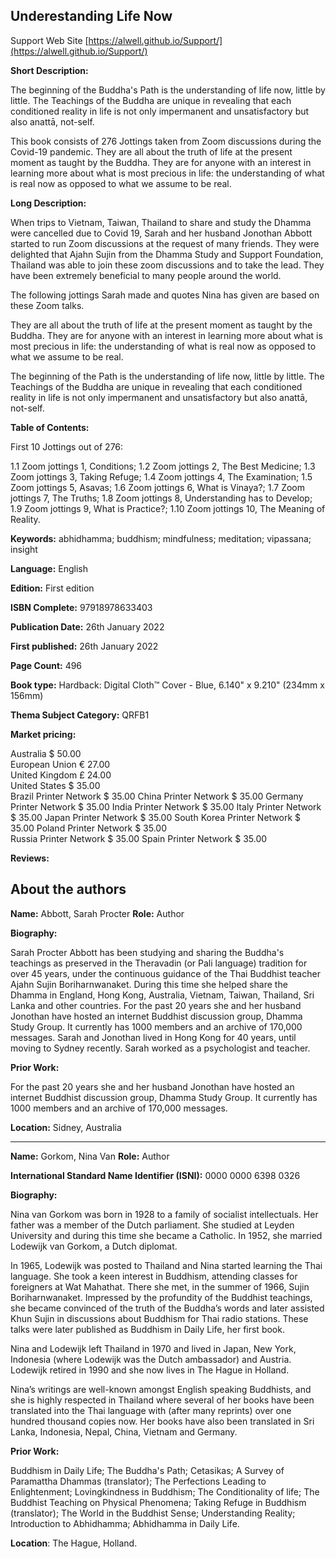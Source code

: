 ## Underestanding Life Now

 Support Web Site [https://alwell.github.io/Support/](https://alwell.github.io/Support/)

**Short Description:** 

The beginning of the Buddha's Path is the understanding of life now, little by little. The Teachings of the Buddha are unique in revealing that each conditioned reality in life is not only impermanent and unsatisfactory but also anattā, not-self.

This book consists of 276 Jottings taken from Zoom discussions during the Covid-19 pandemic. They are all about the truth of life at the present moment as taught by the Buddha. They are for anyone with an interest in learning more about what is most precious in life: the understanding of what is real now as opposed to what we assume to be real.

**Long Description:**

When trips to Vietnam, Taiwan, Thailand to share and study the Dhamma were cancelled due to Covid 19, Sarah and her husband Jonothan Abbott started to run Zoom discussions at the request of many friends. They were delighted that Ajahn Sujin from the Dhamma Study and Support Foundation, Thailand was able to join these zoom discussions and to take the lead. They have been extremely beneficial to many people around the world.

The following jottings Sarah made and quotes Nina has given are based on these Zoom talks.

They are all about the truth of life at the present moment as taught by the Buddha. They are for anyone with an interest in learning more about what is most precious in life: the understanding of what is real now as opposed to what we assume to be real.

The beginning of the Path is the understanding of life now, little by little. The Teachings of the Buddha are unique in revealing that each conditioned reality in life is not only impermanent and unsatisfactory but also anattā, not-self.


**Table of Contents:** 

First 10 Jottings out of 276:

1.1 Zoom jottings 1,
Conditions;
1.2 Zoom jottings 2, 
The Best Medicine; 
1.3 Zoom jottings 3, 
Taking Refuge; 
1.4 Zoom jottings 4,
The Examination;
1.5 Zoom jottings 5, 
Asavas; 
1.6 Zoom jottings 6, 
What is Vinaya?; 
1.7 Zoom jottings 7, 
The Truths; 
1.8 Zoom jottings 8,
Understanding has to Develop; 
1.9 Zoom jottings 9, 
What is Practice?; 
1.10 Zoom jottings 10, 
The Meaning of Reality.


**Keywords:** abhidhamma; buddhism; mindfulness; meditation; vipassana; insight

**Language:** English

**Edition:** First edition

**ISBN Complete:** 97918978633403

**Publication Date:** 26th January 2022

**First published:** 26th January 2022

**Page Count:** 496

**Book type:** Hardback: Digital Cloth™ Cover - Blue, 6.140" x 9.210" (234mm x 156mm)

**Thema Subject Category:** QRFB1

**Market pricing:**

Australia $ 50.00	
European Union € 27.00	
United Kingdom £ 24.00	
United States $ 35.00	
Brazil Printer Network $ 35.00
China Printer Network $ 35.00
Germany Printer Network $ 35.00
India Printer Network	$ 35.00
Italy Printer Network	$ 35.00
Japan Printer Network $ 35.00
South Korea Printer Network $ 35.00
Poland Printer Network $ 35.00	
Russia Printer Network $ 35.00
Spain Printer Network $ 35.00

**Reviews:**



## About the authors

**Name:** Abbott, Sarah Procter **Role:** Author

**Biography:**

Sarah Procter Abbott has been studying and sharing the Buddha's teachings as preserved in the Theravadin (or Pali language) tradition for over 45 years, under the continuous guidance of the Thai Buddhist teacher Ajahn Sujin Boriharnwanaket. During this time she helped share the Dhamma in England, Hong Kong, Australia, Vietnam, Taiwan, Thailand, Sri Lanka and other countries. For the past 20 years she and her husband Jonothan have hosted an internet Buddhist discussion group, Dhamma Study Group. It currently has 1000 members and an archive of 170,000 messages. Sarah and Jonothan lived in Hong Kong for 40 years, until moving to Sydney recently. Sarah worked as a psychologist and teacher.

**Prior Work:**

For the past 20 years she and her husband Jonothan have hosted an internet Buddhist discussion group, Dhamma Study Group. It currently has 1000 members and an archive of 170,000 messages.

**Location:** Sidney, Australia

---


**Name:** Gorkom, Nina Van 	**Role:** Author	

**International Standard Name Identifier (ISNI):** 0000 0000 6398 0326

**Biography:**

Nina van Gorkom was born in 1928 to a family of socialist intellectuals. Her father was a member of the Dutch parliament. She studied at Leyden University and during this time she became a Catholic. In 1952, she married Lodewijk van Gorkom, a Dutch diplomat.

In 1965, Lodewijk was posted to Thailand and Nina started learning the Thai language. She took a keen interest in Buddhism, attending classes for foreigners at Wat Mahathat. There she met, in the summer of 1966, Sujin Boriharnwanaket. Impressed by the profundity of the Buddhist teachings, she became convinced of the truth of the Buddha’s words and later assisted Khun Sujin in discussions about Buddhism for Thai radio stations. These talks were later published as Buddhism in Daily Life, her first book.

Nina and Lodewijk left Thailand in 1970 and lived in Japan, New York, Indonesia (where Lodewijk was the Dutch ambassador) and Austria. Lodewijk retired in 1990 and she now lives in The Hague in Holland.

Nina’s writings are well-known amongst English speaking Buddhists, and she is highly respected in Thailand where several of her books have been translated into the Thai language with (after many reprints) over one hundred thousand copies now. Her books have also been translated in Sri Lanka, Indonesia, Nepal, China, Vietnam and Germany. 
 
**Prior Work:**

Buddhism in Daily Life; The Buddha's Path; Cetasikas; A Survey of Paramattha Dhammas (translator); The Perfections Leading to Enlightenment; Lovingkindness in Buddhism; The Conditionality of life; The Buddhist Teaching on Physical Phenomena; Taking Refuge in Buddhism (translator); The World in the Buddhist Sense; Understanding Reality; Introduction to Abhidhamma; Abhidhamma in Daily Life.
 
**Location**: The Hague, Holland.
